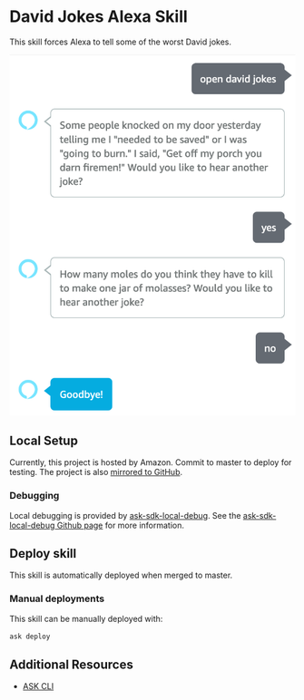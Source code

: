 # David Jokes Alexa Skill

This skill forces Alexa to tell some of the worst David jokes.

![Screenshot of Alexa skill prompt and response](assets/alexa-screenshot.png "Skill in action")

## Local Setup

Currently, this project is hosted by Amazon. Commit to master to deploy for testing. The project is also [mirrored to GitHub](https://github.com/davidbowland/jokes-skill).

### Debugging

Local debugging is provided by [ask-sdk-local-debug](https://github.com/alexa/alexa-skills-kit-sdk-for-nodejs/tree/2.0.x/ask-sdk-local-debug). See the [ask-sdk-local-debug Github page](https://github.com/alexa/alexa-skills-kit-sdk-for-nodejs/tree/2.0.x/ask-sdk-local-debug) for more information.

## Deploy skill

This skill is automatically deployed when merged to master.

### Manual deployments

This skill can be manually deployed with:

```bash
ask deploy
```

## Additional Resources

* [ASK CLI](https://developer.amazon.com/en-US/docs/alexa/smapi/quick-start-alexa-skills-kit-command-line-interface.html)
